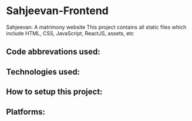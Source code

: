 # Sahjeevan-Frontend
Sahjeevan: A matrimony website
This project contains all static files which include HTML, CSS, JavaScript, ReactJS, assets, etc

## Code abbrevations used:

## Technologies used:

## How to setup this project:

## Platforms:






